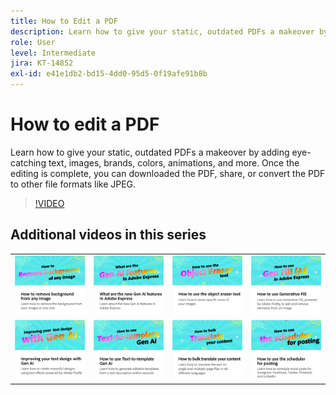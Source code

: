 ```yaml
---
title: How to Edit a PDF
description: Learn how to give your static, outdated PDFs a makeover by adding eye-catching text, images, brands, colors, animations, and more
role: User
level: Intermediate
jira: KT-14852
exl-id: e41e1db2-bd15-4dd0-95d5-0f19afe91b8b
---
```

# How to edit a PDF

Learn how to give your static, outdated PDFs a makeover by adding eye-catching text, images, brands, colors, animations, and more. Once the editing is complete, you can downloaded the PDF, share, or convert the PDF to other file formats like JPEG.

>[!VIDEO](https://video.tv.adobe.com/v/3427024?quality=12&learn=on&hidetitle=true)

## Additional videos in this series

<table style="table-layout:fixed">
<tr>
   <td>
         <a href="remove-background.md">
            <img alt="How to remove background from any image" src="assets/background.png" />
         </a>
   </td>
   <td>
         <a href="intro-gen-ai.md">
            <img alt="What are the new Gen AI features in Adobe Express" src="assets/intro-gen-ai.png" />
         </a>
   </td>
   <td>
         <a href="object-eraser.md">
            <img alt="How to use the object eraser tool" src="assets/object-eraser.png" />
         </a>
   </td>
   <td>
         <a href="generative-fill.md">
            <img alt="How to use Generative Fill" src="assets/gen-fill.png" />
         </a>
   </td>      
</tr>
<tr>
   <td>
      <a href="gen-text.md">
         <img alt="Improving your text design with Gen AI" src="assets/text-design.png" />
      </a>
   </td>
   <td>
      <a href="text-to-template.md">
         <img alt="How to use Text-to-template Gen AI" src="assets/text-to-template.png" />
      </a>
   </td>
   <td>
      <a href="bulk-translate.md">
         <img alt="How to bulk translate your content" src="assets/bulk-translate.png" />
      </a>
   </td>
    <td>
      <a href="schedule.md">
         <img alt="How to use the scheduler for posting" src="assets/schedule.png" />
      </a>
   </td>
</tr>
</table>
